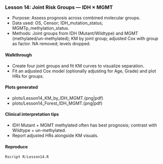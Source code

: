 ### Lesson 14: Joint Risk Groups — IDH × MGMT

- Purpose: Assess prognosis across combined molecular groups.
- Data used: OS, Censor; IDH_mutation_status; MGMTp_methylation_status.
- Methods: Joint groups from IDH (Mutant/Wildtype) and MGMT (methylated/un-methylated); KM by joint group; adjusted Cox with group as factor. NA removed; levels dropped.

#### Walkthrough
- Create four joint groups and fit KM curves to visualize separation.
- Fit an adjusted Cox model (optionally adjusting for Age, Grade) and plot HRs for groups.

#### Plots generated
- plots/Lesson14_KM_by_IDH_MGMT.(png|pdf)
- plots/Lesson14_Forest_IDH_MGMT.(png|pdf)

#### Clinical interpretation tips
- IDH Mutant + MGMT methylated often has best prognosis; contrast with Wildtype + un-methylated.
- Report adjusted HRs alongside KM visuals.

#### Reproduce
```r
Rscript R/Lesson14.R
```


